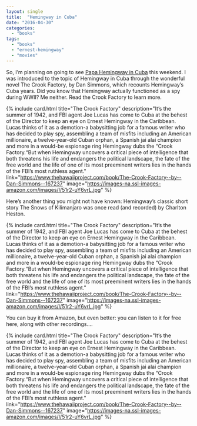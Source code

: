 ```yaml
---
layout: single
title:  "Hemingway in Cuba"
date: "2016-04-30"
categories: 
  - "books"
tags: 
  - "books"
  - "ernest-hemingway"
  - "movies"
---
```


So, I’m planning on going to see [Papa Hemingway in Cuba](https://g.co/kgs/8kNyF) this weekend. I was introduced to the topic of Hemingway in Cuba through the wonderful novel The Crook Factory, by Dan Simmons, which recounts Hemingway’s Cuba years. Did you know that Hemingway actually functioned as a spy during WWII? Me neither. Read the Crook Factory to learn more.

{% include card.html
   title="The Crook Factory"
   description="It’s the summer of 1942, and FBI agent Joe Lucas has come to Cuba at the behest of the Director to keep an eye on Ernest Hemingway in the Caribbean. Lucas thinks of it as a demotion-a babysitting job for a famous writer who has decided to play spy, assembling a team of misfits including an American millionaire, a twelve-year-old Cuban orphan, a Spanish jai alai champion and more in a would-be espionage ring Hemingway dubs the “Crook Factory.“But when Hemingway uncovers a critical piece of intelligence that both threatens his life and endangers the political landscape, the fate of the free world and the life of one of its most preeminent writers lies in the hands of the FBI’s most ruthless agent."
   link="https://www.thehawaiiproject.com/book/The-Crook-Factory--by--Dan-Simmons--167237"
   image="https://images-na.ssl-images-amazon.com/images/I/51r2-uY6vrL.jpg"
%}


Here’s another thing you might not have known: Hemingway’s classic short story The Snows of Kilimanjaro was once read (and recorded) by Charlton Heston.

{% include card.html
   title="The Crook Factory"
   description="It’s the summer of 1942, and FBI agent Joe Lucas has come to Cuba at the behest of the Director to keep an eye on Ernest Hemingway in the Caribbean. Lucas thinks of it as a demotion-a babysitting job for a famous writer who has decided to play spy, assembling a team of misfits including an American millionaire, a twelve-year-old Cuban orphan, a Spanish jai alai champion and more in a would-be espionage ring Hemingway dubs the “Crook Factory.“But when Hemingway uncovers a critical piece of intelligence that both threatens his life and endangers the political landscape, the fate of the free world and the life of one of its most preeminent writers lies in the hands of the FBI’s most ruthless agent."
   link="https://www.thehawaiiproject.com/book/The-Crook-Factory--by--Dan-Simmons--167237"
   image="https://images-na.ssl-images-amazon.com/images/I/51r2-uY6vrL.jpg"
%}


You can buy it from Amazon, but even better: you can listen to it for free here, along with other recordings….

{% include card.html
   title="The Crook Factory"
   description="It’s the summer of 1942, and FBI agent Joe Lucas has come to Cuba at the behest of the Director to keep an eye on Ernest Hemingway in the Caribbean. Lucas thinks of it as a demotion-a babysitting job for a famous writer who has decided to play spy, assembling a team of misfits including an American millionaire, a twelve-year-old Cuban orphan, a Spanish jai alai champion and more in a would-be espionage ring Hemingway dubs the “Crook Factory.“But when Hemingway uncovers a critical piece of intelligence that both threatens his life and endangers the political landscape, the fate of the free world and the life of one of its most preeminent writers lies in the hands of the FBI’s most ruthless agent."
   link="https://www.thehawaiiproject.com/book/The-Crook-Factory--by--Dan-Simmons--167237"
   image="https://images-na.ssl-images-amazon.com/images/I/51r2-uY6vrL.jpg"
%}

